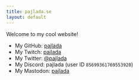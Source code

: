 ```yaml
---
title: pajlada.se
layout: default
---
```


Welcome to my cool website!

- My GitHub: [pajlada](https://github.com/pajlada)
- My Twitch: [pajlada](https://twitch.tv/pajlada)
- My Twitter: [@pajlada](https://twitter.com/pajlada)
- My Discord: pajlada (user ID `85699361769553920`)
- My Mastodon: <a rel="me" href="https://mastodon.social/@pajlada">pajlada</a>
